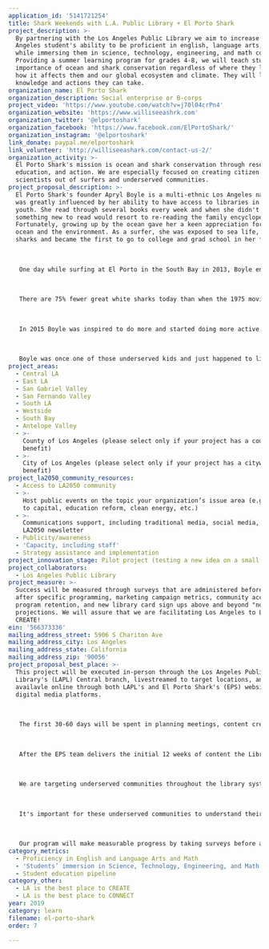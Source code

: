 ```yaml
---
application_id: '5141721254'
title: Shark Weekends with L.A. Public Library + El Porto Shark
project_description: >-
  By partnering with the Los Angeles Public Library we aim to increase Los
  Angeles student's ability to be proficient in english, language arts, and math
  while immersing them in science, technology, engineering, and math content.
  Providing a summer learning program for grades 4-8, we will teach students the
  importance of ocean and shark conservation regardless of where they live and
  how it affects them and our global ecosystem and climate. They will leave with
  knowledge and actions they can take.
organization_name: El Porto Shark
organization_description: Social enterprise or B-corps
project_video: 'https://www.youtube.com/watch?v=j70l04crPn4'
organization_website: 'https://www.williseeashrk.com'
organization_twitter: '@elportoshark'
organization_facebook: 'https://www.facebook.com/ElPortoShark/'
organization_instagram: '@elportoshark'
link_donate: paypal.me/elportoshark
link_volunteer: 'http://williseeashark.com/contact-us-2/'
organization_activity: >-
  El Porto Shark's mission is ocean and shark conservation through research,
  education, and action. We are especially focused on creating citizen
  scientists out of surfers and underserved communities.
project_proposal_description: >-
  El Porto Shark's founder Apryl Boyle is a multi-ethnic Los Angeles native that
  was greatly influenced by her ability to have access to libraries in her
  youth. She read through several books every week and when she didn't have
  something new to read would resort to re-reading the family encyclopedia set.
  Fortunately, growing up by the ocean gave her a keen appreciation for the
  ocean and the environment. As a surfer, she was exposed to sea life, including
  sharks and became the first to go to college and grad school in her family. 
   
   
   
   One day while surfing at El Porto in the South Bay in 2013, Boyle encountered a juvenile white shark in the water near her. Many others had also encountered these animals and it wasn't long before the local news was showing up almost daily to ask surfers if they were afraid of sharks. It was creating quite an unnecessary panic and Boyle decided to start the El Porto Shark project. It started as a digital awareness campaign to advocate shark conservation.
   
   
   
   There are 75% fewer great white sharks today than when the 1975 movie "Jaws" was released and nearly 100 million sharks are killed every year. Deaths occur from fisheries, culling, overfishing, and finning. We have "dolphin safe" tuna, but not "shark safe" and this needs to change for the overall health of the planet.
   
   
   
   In 2015 Boyle was inspired to do more and started doing more active advocacy and consulted with NGOs such as Los Angeles Maritime Institute, Waterfront Education, and Heal the Bay. She is now completing the steps to have EPS become an official non-profit in order to focus more on research, education, and advocacy. Initial focus projects include turning surfers into citizen scientists and shark advocates as well as bringing shark and ocean conservation education to underserved students and families. 
   
   
   
   Boyle was once one of those underserved kids and just happened to live close enough to the beach to enjoy it and wants to reach more that don't have that luxury while delivering quality educational content that benefits them for the rest of their lives.
project_areas:
  - Central LA
  - East LA
  - San Gabriel Valley
  - San Fernando Valley
  - South LA
  - Westside
  - South Bay
  - Antelope Valley
  - >-
    County of Los Angeles (please select only if your project has a countywide
    benefit)
  - >-
    City of Los Angeles (please select only if your project has a citywide
    benefit)
project_la2050_community_resources:
  - Access to LA2050 community
  - >-
    Host public events on the topic your organization’s issue area (e.g. access
    to capital, education reform, clean energy, etc.) 
  - >-
    Communications support, including traditional media, social media, and
    LA2050 newsletter
  - Publicity/awareness
  - 'Capacity, including staff'
  - Strategy assistance and implementation
project_innovation_stage: Pilot project (testing a new idea on a small scale to prove feasibility)
project_collaborators:
  - Los Angeles Public Library
project_measure: >-
  Success will be measured through surveys that are administered before and
  after specific programming, marketing campaign metrics, community access,
  program retention, and new library card sign ups above and beyond "normal"
  projections. We will assure that we are facilitating Los Angeles to LEARN and
  CREATE!
ein: '566373336'
mailing_address_street: 5906 S Chariton Ave
mailing_address_city: Los Angeles
mailing_address_state: California
mailing_address_zip: '90056'
project_proposal_best_place: >-
  This project will be executed in-person through the Los Angeles Public
  Library's (LAPL) Central branch, livestreamed to target locations, and
  availavle online through both LAPL's and El Porto Shark's (EPS) websites and
  digital media platforms.
   
   
   
   The first 30-60 days will be spent in planning meetings, content creation, digital asset creation & programming. The "Shark Weekends" will launch in later in the summer/fall of 2018 for an initial 12 weeks on a date to be determined by both organizations. The program will include lectures, labs, book and movie clubs, arts & craft projects, and livestreaming events. 
   
   
   
   After the EPS team delivers the initial 12 weeks of content the Library staff will be trained on delivering the program for future use as LAPL determines. EPS training follows Next Generation Science Standards (NGSS) for each grade level and will administer the programming at the Central Branch and create kits and instruction for library staff administering livestreaming during events. The program will also be weaved into current LAPL initiatives.
   
   
   
   We are targeting underserved communities throughout the library system. For example, there are kids in Inglewood that have never seen the ocean! We aim to bring the ocean to them and immerse them in not only STEM activities and learning but adding that A to make it STEAM (LEARN and CREATE). Additionally, we will have activities for the entire family that include book clubs, movie screenings, and craft projects.We will show them the power of having a library card and what benefits the public and students receive with their free library card and free programs such as Shark Weekends.
   
   
   
   It's important for these underserved communities to understand their role in shark and ocean conservation as they are typically the most affected by climate change. We aim to teach them not only quality STEAM topics, but how to be Citizen Scientists and what they can do to better their environment and the oceans. Regardless of where they live, they cam be empowered ocean and shark advocates. Not only will the students LEARN, but their families as well.
   
   
   
   Our program will make measurable progress by taking surveys before and after programming, in-person and online attendance, program retention, community access, and how many new library cards are issued.
category_metrics:
  - Proficiency in English and Language Arts and Math
  - 'Students’ immersion in Science, Technology, Engineering, and Math content'
  - Student education pipeline
category_other:
  - LA is the best place to CREATE
  - LA is the best place to CONNECT
year: 2019
category: learn
filename: el-porto-shark
order: 7

---
```

